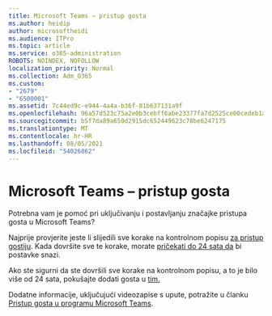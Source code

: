 ```yaml
---
title: Microsoft Teams – pristup gosta
ms.author: heidip
author: microsoftheidi
ms.audience: ITPro
ms.topic: article
ms.service: o365-administration
ROBOTS: NOINDEX, NOFOLLOW
localization_priority: Normal
ms.collection: Adm_O365
ms.custom:
- "2679"
- "6500001"
ms.assetid: 7c44ed9c-e944-4a4a-b36f-81b637131a9f
ms.openlocfilehash: 96a57d523c75a2e0b3cebff6abe23377fa7d2525ce00cedeb1a16c6669255c8e
ms.sourcegitcommit: b5f7da89a650d2915dc652449623c78be6247175
ms.translationtype: MT
ms.contentlocale: hr-HR
ms.lasthandoff: 08/05/2021
ms.locfileid: "54026862"
---
```

# <a name="microsoft-teams---guest-access"></a>Microsoft Teams – pristup gosta

Potrebna vam je pomoć pri uključivanju i postavljanju značajke pristupa gosta u Microsoft Teams?  

Najprije provjerite jeste li slijedili sve korake na kontrolnom popisu [za pristup gostiju](https://docs.microsoft.com/microsoftteams/guest-access-checklist). Kada dovršite sve te korake, morate [pričekati do 24 sata da](https://docs.microsoft.com/microsoftteams/manage-guests#guest-access-latencies) bi postavke snazi.

Ako ste sigurni da ste dovršili sve korake na kontrolnom popisu, a to je bilo više od 24 sata, pokušajte dodati gosta u [tim.](https://support.office.com/article/add-guests-to-a-team-in-teams-fccb4fa6-f864-4508-bdde-256e7384a14f#ID0EAABAAA=Desktop)

Dodatne informacije, uključujući videozapise s upute, potražite u članku [Pristup gosta u programu Microsoft Teams](https://docs.microsoft.com/microsoftteams/guest-access).
